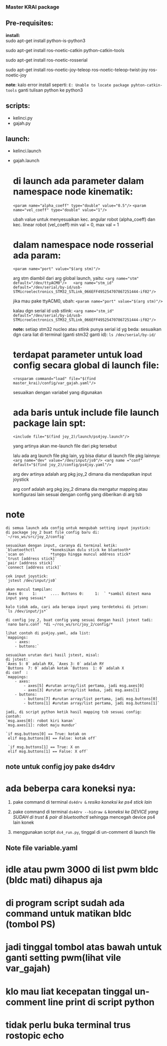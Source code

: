 ### Master KRAI package


## Pre-requisites:

 **install:**	
 sudo apt-get install python-is-python3

 sudo apt-get install ros-noetic-catkin python-catkin-tools

 sudo apt-get install ros-noetic-rosserial

 sudo apt-get install ros-noetic-joy-teleop ros-noetic-teleop-twist-joy ros-noetic-joy

**note**:
 kalo error install seperti:
 `E: Unable to locate package pyhton-catkin-tools`
 ganti tulisan python ke python3


## scripts:
  - kelinci.py
  - gajah.py 	
## launch:
  - kelinci.launch
  - gajah.launch

 	# di launch ada parameter dalam namespace node kinematik:
 	`<param name="alpha_coeff" type="double" value="0.5"/>`
 	`<param name="vel_coeff" type="double" value="1"/>`

 	ubah value untuk menyesuaikan kec. angular robot (alpha_coeff) dan kec. linear robot (vel_coeff)
 	min val = 0, max val = 1

 	# dalam namespace node rosserial ada param:
 	`<param name="port" value="$(arg stm)"/>`

 	arg stm diambil dari arg global launch, yaitu:
 	`<arg name="stm" default="/dev/ttyACM0"/>  
     <arg name="stm_id" default="/dev/serial/by-id/usb-STMicroelectronics_STM32_STLink_066EFF495254707867251444-if02"/>`

     jika mau pake ttyACM0, ubah: `<param name="port" value="$(arg stm)"/>`

     kalau dgn serial id usb stlink:
     `<arg name="stm_id" default="/dev/serial/by-id/usb-STMicroelectronics_STM32_STLink_066EFF495254707867251444-if02"/>`

     **note:**
     setiap stm32 nucleo atau stlink punya serial id yg beda:
     sesuaikan dgn cara liat di terminal (ganti stm32 ganti id):
     `ls /dev/serial/by-id/`

     # terdapat parameter untuk load config secara global di launch file:
     `<rosparam command="load" file="$(find master_krai)/config/var_gajah.yaml"/>`

     sesuaikan dengan variabel yang digunakan

     # ada baris untuk include file launch package lain spt:
     `<include file="$(find joy_2)/launch/ps4joy.launch"/>`     
     
     yang artinya akan me-launch file dari pkg tersebut

     lalu ada arg launch file pkg lain, yg bisa diatur di launch file pkg lainnya:
     `<arg name="dev" value="/dev/input/js0"/>
      <arg name ="conf" default="$(find joy_2)/config/ps4joy.yaml"/>`

     arg dev artinya adalah arg pkg joy_2 dimana dia mendapatkan input joystick

     arg conf adalah arg pkg joy_2 dimana dia mengatur mapping atau 
     konfigurasi lain sesuai dengan config yang diberikan di arg tsb







# note
 	di semua launch ada config untuk mengubah setting input joystick:
 	di package joy_2 buat file config baru di:
 	`~/ros_ws/src/joy_2/config`

 	sesuaikan dengan input, caranya di terminal ketik:
 	`bluetoothctl`		*koneksikan dulu stick ke bluetooth*
 	`scan on`			*tunggu hingga muncul address stick*
 	`trust [address stick]`
 	`pair [address stick]`
 	`connect [address stick]`

 	cek input joystick:
 	`jstest /dev/input/js0`

 	akan muncul tampilan:
 	`Axes 0:	1:		.... Buttons 0:		1:	` *sambil ditest mana input yang sesuai*

 	kalo tidak ada, cari ada berapa input yang terdeteksi di jetson:
 	`ls /dev/input/js*`

 	di config joy_2, buat config yang sesuai dengan hasil jstest tadi: 	
 	`nano baru.conf` *di ~/ros_ws/src/joy_2/config/*

 	lihat contoh di ps4joy.yaml, ada list:
 	`mappings:
 		- axes:
 		- buttons:`

 	sesuaikan urutan dari hasil jstest, misal:
 	di jstest:
 	`Axes 5: 0` adalah RX, `Axes 3: 0` adalah RY
 	`Buttons  7: 0` adalah kotak `Buttons  1: 0` adalah X
 	di conf  : 	
	`mappings:
 		- axes:
 			- axes[5] #urutan array/list pertama, jadi msg.axes[0]
 			- axes[3] #urutan array/list kedua, jadi msg.axes[1]
 		- buttons:
 			- buttons[7] #urutan array/list pertama, jadi msg.buttons[0]
 			- buttons[1] #urutan array/list pertama, jadi msg.buttons[1]`  	

 	jadi, di script python ketik hasil mapping tsb sesuai config:
 	contoh:
 	`msg.axes[0]: robot kiri kanan`
 	`msg.axes[1]: robot maju mundur`

 	`if msg.buttons[0] == True: kotak on
 	 elif msg.buttons[0] == False: kotak off`

 	 `if msg.buttons[1] == True: X on
 	 elif msg.buttons[1] == False: X off`


## note untuk config joy pake ds4drv

# ada beberpa cara koneksi nya:
 1. pake command di terminal `ds4drv &` *resiko koneksi ke ps4 stick lain*

 2. pake command di terminal `ds4drv --hidraw &` *koneksi ke DEVICE yang SUDAH di trust & pair di bluetoothctl* 
 sehingga mencegah device ps4 lain konek

 3. menggunakan script `ds4_run.py`, tinggal di un-comment di launch file


## Note file variable.yaml
# idle atau pwm 3000 di list pwm bldc (bldc mati) dihapus aja
# di program script sudah ada command untuk matikan bldc (tombol PS)
# jadi tinggal tombol atas bawah  untuk ganti setting pwm(lihat vile var_gajah)
# klo mau liat kecepatan tinggal un-comment line print di script python
# tidak perlu buka terminal trus rostopic echo